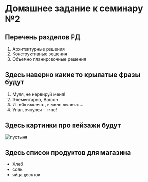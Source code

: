 # Домашнее задание к семинару №2

## Перечень разделов РД
1. Архитектурные решения
2. Конструктивные решения
3. Объемно планировочные решения 
## Здесь наверно какие то крылатые фразы будут
1. Муля, не нервируй меня!
2. Элементарно, Ватсон
3. И тебя вылечат, и меня вылечат…
4. Упал, очнулся – гипс!
## Здесь картинки про пейзажи будут
![пустыня](https://vsegda-pomnim.com/uploads/posts/2022-04/1649239295_9-vsegda-pomnim-com-p-krasivaya-pustinya-foto-10.jpg)
## Здесь список продуктов для магазина
* Хлеб
* соль
* яйца десяток

